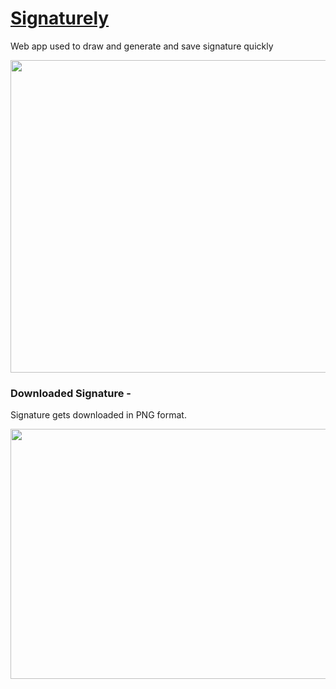 # [Signaturely](https://signaturely.netlify.app/)

Web app used to draw and generate and save signature quickly

<img src = "https://github.com/user-attachments/assets/1722d3aa-2506-44aa-a833-1f1a85a84d0b" width =900px, height = 500px/>

### Downloaded Signature -
Signature gets downloaded in PNG format.

<img src= "https://github.com/user-attachments/assets/3b906243-d263-4fdf-8efc-d988dae0274f" width = 800px, height =400px/>

